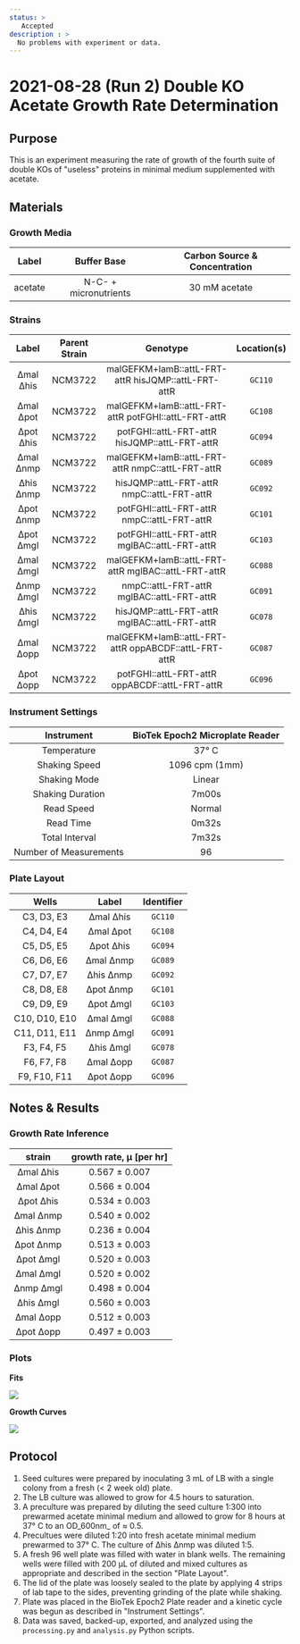 ```yaml
---
status: >
   Accepted
description : >
  No problems with experiment or data. 
---
```


# 2021-08-28 (Run 2) Double KO Acetate Growth Rate Determination

## Purpose
This is an experiment measuring the rate of growth of the fourth suite of 
double KOs of  "useless" proteins in minimal medium supplemented with acetate.

## Materials

### Growth Media
| **Label** | **Buffer Base** | **Carbon Source & Concentration** |
|:--:|:--:|:--:|
| acetate | N-C- + micronutrients | 30 mM acetate |

### Strains 
| **Label** | **Parent Strain**|  **Genotype** | **Location(s)**|
|:--: | :--:| :--:| :--:|
|∆mal ∆his| NCM3722 | malGEFKM+lamB::attL-FRT-attR hisJQMP::attL-FRT-attR | `GC110`|
|∆mal ∆pot| NCM3722 | malGEFKM+lamB::attL-FRT-attR potFGHI::attL-FRT-attR| `GC108`|
|∆pot ∆his| NCM3722 | potFGHI::attL-FRT-attR hisJQMP::attL-FRT-attR | `GC094`|
|∆mal ∆nmp| NCM3722 | malGEFKM+lamB::attL-FRT-attR nmpC::attL-FRT-attR | `GC089`|
|∆his ∆nmp| NCM3722 | hisJQMP::attL-FRT-attR nmpC::attL-FRT-attR | `GC092`|
|∆pot ∆nmp| NCM3722 | potFGHI::attL-FRT-attR nmpC::attL-FRT-attR | `GC101`|
|∆pot ∆mgl| NCM3722 | potFGHI::attL-FRT-attR mglBAC::attL-FRT-attR | `GC103`|
|∆mal ∆mgl| NCM3722 | malGEFKM+lamB::attL-FRT-attR mglBAC::attL-FRT-attR | `GC088`|
|∆nmp ∆mgl| NCM3722 | nmpC::attL-FRT-attR mglBAC::attL-FRT-attR | `GC091`|
|∆his ∆mgl| NCM3722 | hisJQMP::attL-FRT-attR mglBAC::attL-FRT-attR | `GC078`|
|∆mal ∆opp| NCM3722 | malGEFKM+lamB::attL-FRT-attR oppABCDF::attL-FRT-attR | `GC087`|
|∆pot ∆opp| NCM3722 | potFGHI::attL-FRT-attR oppABCDF::attL-FRT-attR | `GC096`|

### Instrument Settings
| Instrument | BioTek Epoch2 Microplate Reader|
|:--:| :--:|
| Temperature| 37° C|
| Shaking Speed| 1096 cpm (1mm) |
| Shaking Mode | Linear |
| Shaking Duration| 7m00s|
|Read Speed| Normal|
| Read Time | 0m32s|
| Total Interval | 7m32s |
| Number of Measurements |96 | 

### Plate Layout
| **Wells** | **Label** | **Identifier** |
|:--: | :--:  | :--: |
|C3, D3, E3 | ∆mal ∆his| `GC110` | 
|C4, D4, E4 | ∆mal ∆pot| `GC108` |
|C5, D5, E5 | ∆pot ∆his| `GC094` |
|C6, D6, E6 | ∆mal ∆nmp| `GC089` |
|C7, D7, E7 | ∆his ∆nmp| `GC092` |
|C8, D8, E8 | ∆pot ∆nmp| `GC101` | 
|C9, D9, E9 | ∆pot ∆mgl| `GC103` |
|C10, D10, E10 | ∆mal ∆mgl| `GC088` |
|C11, D11, E11 | ∆nmp ∆mgl| `GC091` |
|F3, F4, F5 | ∆his ∆mgl| `GC078` |
|F6, F7, F8 | ∆mal ∆opp| `GC087` |
|F9, F10, F11 | ∆pot ∆opp| `GC096` |


## Notes & Results

### Growth Rate Inference

| **strain** | **growth rate, µ [per hr]** |
|:--: |:--:|
|∆mal ∆his| 0.567 ± 0.007|
|∆mal ∆pot| 0.566 ± 0.004|
|∆pot ∆his| 0.534 ± 0.003| 
|∆mal ∆nmp| 0.540 ± 0.002|
|∆his ∆nmp| 0.236 ± 0.004|
|∆pot ∆nmp| 0.513 ± 0.003|
|∆pot ∆mgl| 0.520 ± 0.003|
|∆mal ∆mgl| 0.520 ± 0.002|   
|∆nmp ∆mgl| 0.498 ± 0.004|  
|∆his ∆mgl| 0.560 ± 0.003|
|∆mal ∆opp| 0.512 ± 0.003|
|∆pot ∆opp| 0.497 ± 0.003|


### Plots

**Fits**

![](output/2021-08-28_r2_DoubleKO_acetate_fits.png)

**Growth Curves**

![](output/2021-08-28_r2_DoubleKO_acetate_raw_traces.png)

## Protocol 
1.  Seed cultures were prepared by inoculating 3 mL of LB with a single colony from a fresh (< 2 week old) plate.
2. The LB culture was allowed to grow for 4.5 hours to saturation. 
3. A preculture was prepared by diluting the seed culture 1:300 into 
prewarmed acetate minimal medium and allowed to grow for 8 hours at 37° C
to an OD_600nm_ of ≈ 0.5.
4. Precultues were diluted  1:20 into fresh acetate minimal medium prewarmed to 37° C. The
culture of ∆his ∆nmp was diluted 1:5.
4. A fresh 96 well plate was filled with water in blank wells. The remaining wells 
were filled with 200 µL of diluted and mixed cultures as appropriate and described in 
the section "Plate Layout".
5. The lid of the plate was loosely sealed to the plate by applying 4 strips of 
lab tape to the sides, preventing grinding of the plate while shaking. 
6. Plate was placed in the BioTek Epoch2 Plate reader and a kinetic cycle was begun 
as described in "Instrument Settings".
7. Data was saved, backed-up, exported, and analyzed using the `processing.py` and 
`analysis.py` Python scripts.
